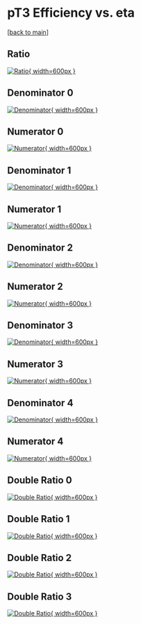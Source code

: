# pT3 Efficiency vs. eta

[[back to main](./)]



## Ratio

[![Ratio](../mtv/var/pT3_vtr_13_0_eff_eta.png){ width=600px }](../mtv/var/pT3_vtr_13_0_eff_eta.pdf)

## Denominator 0

[![Denominator](../mtv/den/pT3_vtr_13_0_eff_eta_den0.png){ width=600px }](../mtv/den/pT3_vtr_13_0_eff_eta_den0.pdf)

## Numerator 0

[![Numerator](../mtv/num/pT3_vtr_13_0_eff_eta_num0.png){ width=600px }](../mtv/num/pT3_vtr_13_0_eff_eta_num0.pdf)

## Denominator 1

[![Denominator](../mtv/den/pT3_vtr_13_0_eff_eta_den1.png){ width=600px }](../mtv/den/pT3_vtr_13_0_eff_eta_den1.pdf)

## Numerator 1

[![Numerator](../mtv/num/pT3_vtr_13_0_eff_eta_num1.png){ width=600px }](../mtv/num/pT3_vtr_13_0_eff_eta_num1.pdf)

## Denominator 2

[![Denominator](../mtv/den/pT3_vtr_13_0_eff_eta_den2.png){ width=600px }](../mtv/den/pT3_vtr_13_0_eff_eta_den2.pdf)

## Numerator 2

[![Numerator](../mtv/num/pT3_vtr_13_0_eff_eta_num2.png){ width=600px }](../mtv/num/pT3_vtr_13_0_eff_eta_num2.pdf)

## Denominator 3

[![Denominator](../mtv/den/pT3_vtr_13_0_eff_eta_den3.png){ width=600px }](../mtv/den/pT3_vtr_13_0_eff_eta_den3.pdf)

## Numerator 3

[![Numerator](../mtv/num/pT3_vtr_13_0_eff_eta_num3.png){ width=600px }](../mtv/num/pT3_vtr_13_0_eff_eta_num3.pdf)

## Denominator 4

[![Denominator](../mtv/den/pT3_vtr_13_0_eff_eta_den4.png){ width=600px }](../mtv/den/pT3_vtr_13_0_eff_eta_den4.pdf)

## Numerator 4

[![Numerator](../mtv/num/pT3_vtr_13_0_eff_eta_num4.png){ width=600px }](../mtv/num/pT3_vtr_13_0_eff_eta_num4.pdf)

## Double Ratio 0

[![Double Ratio](../mtv/ratio/pT3_vtr_13_0_eff_eta_ratio0.png){ width=600px }](../mtv/ratio/pT3_vtr_13_0_eff_eta_ratio0.pdf)

## Double Ratio 1

[![Double Ratio](../mtv/ratio/pT3_vtr_13_0_eff_eta_ratio1.png){ width=600px }](../mtv/ratio/pT3_vtr_13_0_eff_eta_ratio1.pdf)

## Double Ratio 2

[![Double Ratio](../mtv/ratio/pT3_vtr_13_0_eff_eta_ratio2.png){ width=600px }](../mtv/ratio/pT3_vtr_13_0_eff_eta_ratio2.pdf)

## Double Ratio 3

[![Double Ratio](../mtv/ratio/pT3_vtr_13_0_eff_eta_ratio3.png){ width=600px }](../mtv/ratio/pT3_vtr_13_0_eff_eta_ratio3.pdf)

